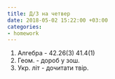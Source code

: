 ```yaml
---
title: Д/З на четвер
date: 2018-05-02 15:22:00 +03:00
categories:
- homework
---
```


1. Алгебра - 42.26(3) 41.4(1)
2. Геом. - дороб у зош.
3. Укр. літ - дочитати твір.